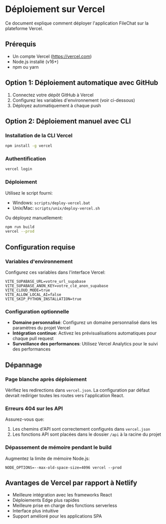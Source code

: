 
# Déploiement sur Vercel

Ce document explique comment déployer l'application FileChat sur la plateforme Vercel.

## Prérequis

- Un compte Vercel (https://vercel.com)
- Node.js installé (v16+)
- npm ou yarn

## Option 1: Déploiement automatique avec GitHub

1. Connectez votre dépôt GitHub à Vercel
2. Configurez les variables d'environnement (voir ci-dessous)
3. Déployez automatiquement à chaque push

## Option 2: Déploiement manuel avec CLI

### Installation de la CLI Vercel

```bash
npm install -g vercel
```

### Authentification

```bash
vercel login
```

### Déploiement

Utilisez le script fourni:
- Windows: `scripts/deploy-vercel.bat`
- Unix/Mac: `scripts/unix/deploy-vercel.sh`

Ou déployez manuellement:
```bash
npm run build
vercel --prod
```

## Configuration requise

### Variables d'environnement

Configurez ces variables dans l'interface Vercel:

```
VITE_SUPABASE_URL=votre_url_supabase
VITE_SUPABASE_ANON_KEY=votre_clé_anon_supabase
VITE_CLOUD_MODE=true
VITE_ALLOW_LOCAL_AI=false
VITE_SKIP_PYTHON_INSTALLATION=true
```

### Configuration optionnelle

- **Domaine personnalisé**: Configurez un domaine personnalisé dans les paramètres du projet Vercel
- **Intégration continue**: Activez les prévisualisations automatiques pour chaque pull request
- **Surveillance des performances**: Utilisez Vercel Analytics pour le suivi des performances

## Dépannage

### Page blanche après déploiement

Vérifiez les redirections dans `vercel.json`. La configuration par défaut devrait rediriger toutes les routes vers l'application React.

### Erreurs 404 sur les API

Assurez-vous que:
1. Les chemins d'API sont correctement configurés dans `vercel.json`
2. Les fonctions API sont placées dans le dossier `/api` à la racine du projet

### Dépassement de mémoire pendant le build

Augmentez la limite de mémoire Node.js:
```
NODE_OPTIONS=--max-old-space-size=4096 vercel --prod
```

## Avantages de Vercel par rapport à Netlify

- Meilleure intégration avec les frameworks React
- Déploiements Edge plus rapides
- Meilleure prise en charge des fonctions serverless
- Interface plus intuitive
- Support amélioré pour les applications SPA
